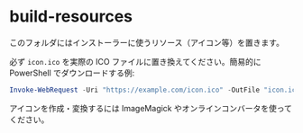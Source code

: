 # build-resources

このフォルダにはインストーラーに使うリソース（アイコン等）を置きます。

必ず `icon.ico` を実際の ICO ファイルに置き換えてください。簡易的に PowerShell でダウンロードする例:

```powershell
Invoke-WebRequest -Uri "https://example.com/icon.ico" -OutFile "icon.ico"
```

アイコンを作成・変換するには ImageMagick やオンラインコンバータを使ってください。
